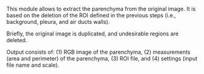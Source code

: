 This module allows to extract the parenchyma from the original image. It is based on the deletion of the ROI defined in the previous steps (i.e., background, pleura, and air ducts walls).

Briefly, the original image is duplicated, and undesirable regions are deleted.

Output consists of: (1) RGB image of the parenchyma, (2) measurements (area and perimeter) of the parenchyma, (3) ROI file, and (4) settings (input file name and scale).
